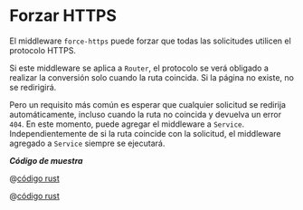 # Forzar HTTPS

El middleware `force-https` puede forzar que todas las solicitudes utilicen el protocolo HTTPS.

Si este middleware se aplica a `Router`, el protocolo se verá obligado a realizar la conversión solo cuando la ruta coincida. Si la página no existe, no se redirigirá.

Pero un requisito más común es esperar que cualquier solicitud se redirija automáticamente, incluso cuando la ruta no coincida y devuelva un error `404`. En este momento, puede agregar el middleware a `Service`. Independientemente de si la ruta coincide con la solicitud, el middleware agregado a `Service` siempre se ejecutará.

_**Código de muestra**_

<CodeGroup>
<CodeGroupItem title="main.rs" active>

@[código rust](../../../../codes/force-https/src/main.rs)

</CodeGroupItem>
<CodeGroupItem title="Cargo.toml">

@[código rust](../../../../codes/force-https/Cargo.toml)

</CodeGroupItem>
</CodeGroup>